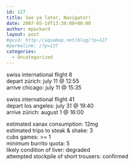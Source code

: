```yaml
---
id: 127
title: See ya later, Navigator!
date: 2007-05-19T13:39:00+00:00
author: mpackard
layout: post
#guid: http://aquamap.net/blog/?p=127
#permalink: /?p=127
categories:
  - Uncategorized
---
```

swiss international flight 8  
depart zürich: july 11 @ 12:55  
arrive chicago: july 11 @ 15:35

swiss international flight 41  
depart los angeles: july 31 @ 19:40  
arrive zürich: august 1 @ 16:00

estimated xanax consumption: 12mg  
estimated trips to steak & shake: 3  
cubs games: >= 1  
minimum burrito quota: 5  
likely condition of liver: degraded  
attempted stockpile of short trousers: confirmed

